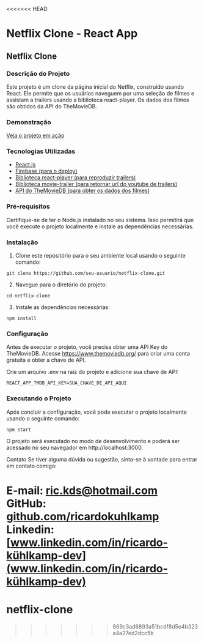 <<<<<<< HEAD
# Netflix Clone - React App
## Netflix Clone

### Descrição do Projeto
Este projeto é um clone da página inicial do Netflix, construído usando React. Ele permite que os usuários naveguem por uma seleção de filmes e assistam a trailers usando a biblioteca react-player. Os dados dos filmes são obtidos da API do TheMovieDB.

### Demonstração
[Veja o projeto em ação](https://netflix-clone-d76be.web.app)

### Tecnologias Utilizadas
- [React.js](https://legacy.reactjs.org/docs/getting-started.html)
- [Firebase (para o deploy)](https://firebase.google.com/)
- [Biblioteca react-player (para reproduzir trailers)](https://www.npmjs.com/package/react-player)
- [Biblioteca movie-trailer (para retornar url do youtube de trailers)](https://www.npmjs.com/package/movie-trailer)
- [API do TheMovieDB (para obter os dados dos filmes)](https://www.themoviedb.org/?language=pt)

### Pré-requisitos
Certifique-se de ter o Node.js instalado no seu sistema. Isso permitirá que você execute o projeto localmente e instale as dependências necessárias.

### Instalação
1.  Clone este repositório para o seu ambiente local usando o seguinte comando:
```
git clone https://github.com/seu-usuario/netflix-clone.git
```
2.  Navegue para o diretório do projeto:
```
cd netflix-clone
```
3.  Instale as dependências necessárias:
```
npm install
```
### Configuração
Antes de executar o projeto, você precisa obter uma API Key do TheMovieDB. Acesse https://www.themoviedb.org/ para criar uma conta gratuita e obter a chave de API.

Crie um arquivo .env na raiz do projeto e adicione sua chave de API:
```
REACT_APP_TMDB_API_KEY=SUA_CHAVE_DE_API_AQUI
```
### Executando o Projeto
Após concluir a configuração, você pode executar o projeto localmente usando o seguinte comando:
```
npm start
```
O projeto será executado no modo de desenvolvimento e poderá ser acessado no seu navegador em http://localhost:3000.

Contato
Se tiver alguma dúvida ou sugestão, sinta-se à vontade para entrar em contato comigo:

E-mail: ric.kds@hotmail.com
GitHub: [github.com/ricardokuhlkamp](https://github.com/ricardokuhlkamp)
Linkedin: [www.linkedin.com/in/ricardo-kühlkamp-dev](www.linkedin.com/in/ricardo-kühlkamp-dev)
=======
# netflix-clone
>>>>>>> 869c3ad6893a51bcdf8d5e4b323a4a27ed2dcc5b
